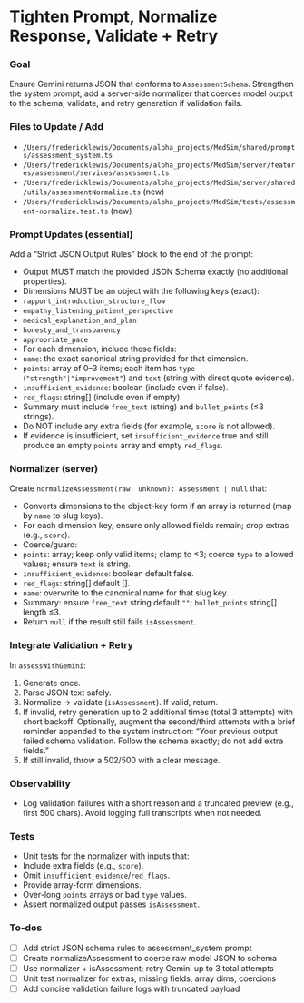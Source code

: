 <!-- 448fdd1e-e8ca-483b-aef5-1b017a2ff8ec b3c66d79-d053-4542-817e-b86182e881a3 -->
# Tighten Prompt, Normalize Response, Validate + Retry

### Goal

Ensure Gemini returns JSON that conforms to `AssessmentSchema`. Strengthen the system prompt, add a server-side normalizer that coerces model output to the schema, validate, and retry generation if validation fails.

### Files to Update / Add

- `/Users/fredericklewis/Documents/alpha_projects/MedSim/shared/prompts/assessment_system.ts`
- `/Users/fredericklewis/Documents/alpha_projects/MedSim/server/features/assessment/services/assessment.ts`
- `/Users/fredericklewis/Documents/alpha_projects/MedSim/server/shared/utils/assessmentNormalize.ts` (new)
- `/Users/fredericklewis/Documents/alpha_projects/MedSim/tests/assessment-normalize.test.ts` (new)

### Prompt Updates (essential)

Add a “Strict JSON Output Rules” block to the end of the prompt:

- Output MUST match the provided JSON Schema exactly (no additional properties).
- Dimensions MUST be an object with the following keys (exact):
- `rapport_introduction_structure_flow`
- `empathy_listening_patient_perspective`
- `medical_explanation_and_plan`
- `honesty_and_transparency`
- `appropriate_pace`
- For each dimension, include these fields:
- `name`: the exact canonical string provided for that dimension.
- `points`: array of 0–3 items; each item has `type` (`"strength"|"improvement"`) and `text` (string with direct quote evidence).
- `insufficient_evidence`: boolean (include even if false).
- `red_flags`: string[] (include even if empty).
- Summary must include `free_text` (string) and `bullet_points` (≤3 strings).
- Do NOT include any extra fields (for example, `score` is not allowed).
- If evidence is insufficient, set `insufficient_evidence` true and still produce an empty `points` array and empty `red_flags`.

### Normalizer (server)

Create `normalizeAssessment(raw: unknown): Assessment | null` that:

- Converts dimensions to the object-key form if an array is returned (map by `name` to slug keys).
- For each dimension key, ensure only allowed fields remain; drop extras (e.g., `score`).
- Coerce/guard:
- `points`: array; keep only valid items; clamp to ≤3; coerce `type` to allowed values; ensure `text` is string.
- `insufficient_evidence`: boolean default false.
- `red_flags`: string[] default [].
- `name`: overwrite to the canonical name for that slug key.
- Summary: ensure `free_text` string default `""`; `bullet_points` string[] length ≤3.
- Return `null` if the result still fails `isAssessment`.

### Integrate Validation + Retry

In `assessWithGemini`:
1) Generate once.
2) Parse JSON text safely.
3) Normalize → validate (`isAssessment`). If valid, return.
4) If invalid, retry generation up to 2 additional times (total 3 attempts) with short backoff. Optionally, augment the second/third attempts with a brief reminder appended to the system instruction: “Your previous output failed schema validation. Follow the schema exactly; do not add extra fields.”
5) If still invalid, throw a 502/500 with a clear message.

### Observability

- Log validation failures with a short reason and a truncated preview (e.g., first 500 chars). Avoid logging full transcripts when not needed.

### Tests

- Unit tests for the normalizer with inputs that:
- Include extra fields (e.g., `score`).
- Omit `insufficient_evidence`/`red_flags`.
- Provide array-form dimensions.
- Over-long `points` arrays or bad `type` values.
- Assert normalized output passes `isAssessment`.

### To-dos

- [ ] Add strict JSON schema rules to assessment_system prompt
- [ ] Create normalizeAssessment to coerce raw model JSON to schema
- [ ] Use normalizer + isAssessment; retry Gemini up to 3 total attempts
- [ ] Unit test normalizer for extras, missing fields, array dims, coercions
- [ ] Add concise validation failure logs with truncated payload